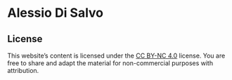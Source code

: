 # Alessio Di Salvo

## License

This website’s content is licensed under the [CC BY-NC 4.0](https://creativecommons.org/licenses/by-nc/4.0/) license.
You are free to share and adapt the material for non-commercial purposes with attribution.
